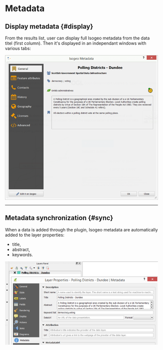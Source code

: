 # Metadata

## Display metadata {#display}

From the results list, user can display full Isogeo metadata from the data titel (first column). Then it's displayed in an independant windows with various tabs:

![](https://raw.githubusercontent.com/isogeo/isogeo-plugin-qgis/master/img/en/ui_detailed_metadata_en_general.png "Detailed metadata integrated in QGIS")

---

## Metadata synchronization {#sync}

When a data is added through the plugin, Isogeo metadata are automatically added to the layer properties:

* title,
* abstract,
* keywords.

![](https://raw.githubusercontent.com/isogeo/isogeo-plugin-qgis/master/img/en/ui_layer_metadata_en.png "Layer properties fillfulled with Isogeo metadata")
